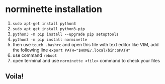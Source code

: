# norminette installation  

 1. `sudo apt-get install python3`  
 2. `sudo apt get install python3-pip`  
 3. `python3 -m pip install --upgrade pip setuptools`  
 4. `python3 -m pip install norminette`  
 5.  then use `touch .bashrc` and open this file with text editor like VIM, add the following line `export PATH="$HOME/.local/bin:$PATH"`  
 6.  use command `reboot` 
 7.  open terminal and use `norminette <file>` command to check your files  
 
 ## Voila!
